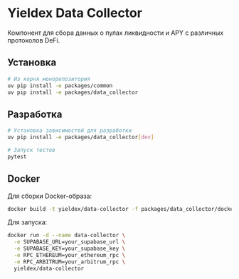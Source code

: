 # Yieldex Data Collector

Компонент для сбора данных о пулах ликвидности и APY с различных протоколов DeFi.

## Установка

```bash
# Из корня монорепозитория
uv pip install -e packages/common
uv pip install -e packages/data_collector
```

## Разработка

```bash
# Установка зависимостей для разработки
uv pip install -e packages/data_collector[dev]

# Запуск тестов
pytest
```

## Docker

Для сборки Docker-образа:

```bash
docker build -t yieldex/data-collector -f packages/data_collector/docker/Dockerfile .
```

Для запуска:

```bash
docker run -d --name data-collector \
  -e SUPABASE_URL=your_supabase_url \
  -e SUPABASE_KEY=your_supabase_key \
  -e RPC_ETHEREUM=your_ethereum_rpc \
  -e RPC_ARBITRUM=your_arbitrum_rpc \
  yieldex/data-collector
```
